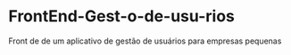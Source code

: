 # FrontEnd-Gest-o-de-usu-rios
Front de de um aplicativo de gestão de usuários para empresas pequenas
